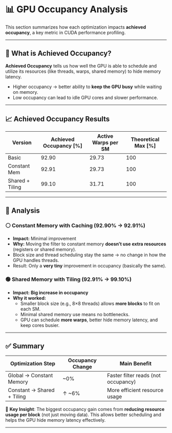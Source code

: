 # 📊 GPU Occupancy Analysis

This section summarizes how each optimization impacts **achieved occupancy**, a key metric in CUDA performance profiling.

---


## 🔎 What is Achieved Occupancy?

**Achieved Occupancy** tells us how well the GPU is able to schedule and utilize its resources (like threads, warps, shared memory) to hide memory latency.

- Higher occupancy → better ability to **keep the GPU busy** while waiting on memory.
- Low occupancy can lead to idle GPU cores and slower performance.

---

## 📈 Achieved Occupancy Results

| Version        | Achieved Occupancy [%] | Active Warps per SM | Theoretical Max [%] |
|----------------|-------------------------|----------------------|----------------------|
| Basic          | 92.90                   | 29.73                | 100                  |
| Constant Mem   | 92.91                   | 29.73                | 100                  |
| Shared + Tiling| 99.10                   | 31.71                | 100                  |

---

## 🧠 Analysis

### ⚪ Constant Memory with Caching (92.90% → 92.91%)
- **Impact:** Minimal improvement
- **Why:** Moving the filter to constant memory **doesn’t use extra resources** (registers or shared memory).
- Block size and thread scheduling stay the same → no change in how the GPU handles threads.
- Result: Only a **very tiny** improvement in occupancy (basically the same).

### 🟢 Shared Memory with Tiling (92.91% → 99.10%)
- **Impact:** **Big increase in occupancy**
- **Why it worked:**
  - Smaller block size (e.g., 8×8 threads) allows **more blocks** to fit on each SM.
  - Minimal shared memory use means no bottlenecks.
  - GPU can schedule **more warps**, better hide memory latency, and keep cores busier.

---

## ✅ Summary

| Optimization Step              | Occupancy Change | Main Benefit                         |
|-------------------------------|------------------|--------------------------------------|
| Global → Constant Memory      | ~0%              | Faster filter reads (not occupancy)  |
| Constant → Shared + Tiling    | ↑ ~6%            | More efficient resource usage        |

📌 **Key Insight**: The biggest occupancy gain comes from **reducing resource usage per block** (not just moving data). This allows better scheduling and helps the GPU hide memory latency effectively.

---
